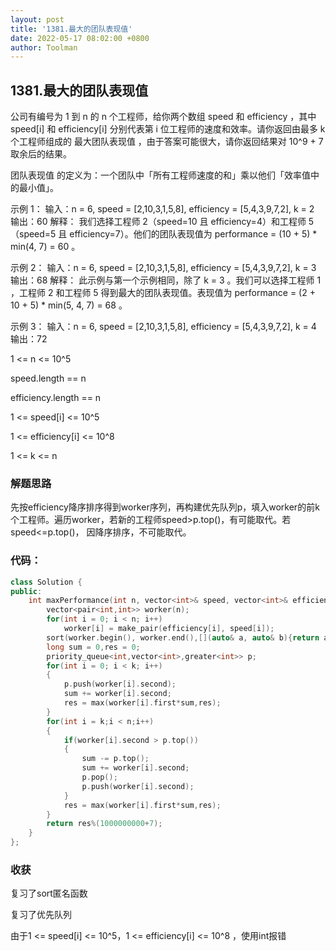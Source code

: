 ```yaml
---
layout: post
title: '1381.最大的团队表现值'
date: 2022-05-17 08:02:00 +0800
author: Toolman
---
```

##  1381.最大的团队表现值

公司有编号为 1 到 n 的 n 个工程师，给你两个数组 speed 和 efficiency ，其中 speed[i] 和 efficiency[i] 分别代表第 i 位工程师的速度和效率。请你返回由最多 k 个工程师组成的 最大团队表现值 ，由于答案可能很大，请你返回结果对 10^9 + 7 取余后的结果。

团队表现值 的定义为：一个团队中「所有工程师速度的和」乘以他们「效率值中的最小值」。

示例 1：
输入：n = 6, speed = [2,10,3,1,5,8], efficiency = [5,4,3,9,7,2], k = 2
输出：60
解释：
我们选择工程师 2（speed=10 且 efficiency=4）和工程师 5（speed=5 且 efficiency=7）。他们的团队表现值为 performance = (10 + 5) * min(4, 7) = 60 。

示例 2：
输入：n = 6, speed = [2,10,3,1,5,8], efficiency = [5,4,3,9,7,2], k = 3
输出：68
解释：
此示例与第一个示例相同，除了 k = 3 。我们可以选择工程师 1 ，工程师 2 和工程师 5 得到最大的团队表现值。表现值为 performance = (2 + 10 + 5) * min(5, 4, 7) = 68 。

示例 3：
输入：n = 6, speed = [2,10,3,1,5,8], efficiency = [5,4,3,9,7,2], k = 4
输出：72

1 <= n <= 10^5

speed.length == n

efficiency.length == n

1 <= speed[i] <= 10^5

1 <= efficiency[i] <= 10^8

1 <= k <= n



### 解题思路

先按efficiency降序排序得到worker序列，再构建优先队列p，填入worker的前k个工程师。遍历worker，若新的工程师speed>p.top()，有可能取代。若speed<=p.top()， 因降序排序，不可能取代。



### 代码：

```c++
class Solution {
public:
    int maxPerformance(int n, vector<int>& speed, vector<int>& efficiency, int k) {
        vector<pair<int,int>> worker(n);
        for(int i = 0; i < n; i++)
            worker[i] = make_pair(efficiency[i], speed[i]);
        sort(worker.begin(), worker.end(),[](auto& a, auto& b){return a.first > b.first;});
        long sum = 0,res = 0;
        priority_queue<int,vector<int>,greater<int>> p;
        for(int i = 0; i < k; i++)
        {
            p.push(worker[i].second);
            sum += worker[i].second;
            res = max(worker[i].first*sum,res);
        }
        for(int i = k;i < n;i++)
        {
            if(worker[i].second > p.top())
            {
                sum -= p.top();
                sum += worker[i].second;
                p.pop();
                p.push(worker[i].second);
            }
            res = max(worker[i].first*sum,res);
        }
        return res%(1000000000+7);
    }
};
```



### 收获

复习了sort匿名函数

复习了优先队列

由于1 <= speed[i] <= 10^5，1 <= efficiency[i] <= 10^8 ，使用int报错



